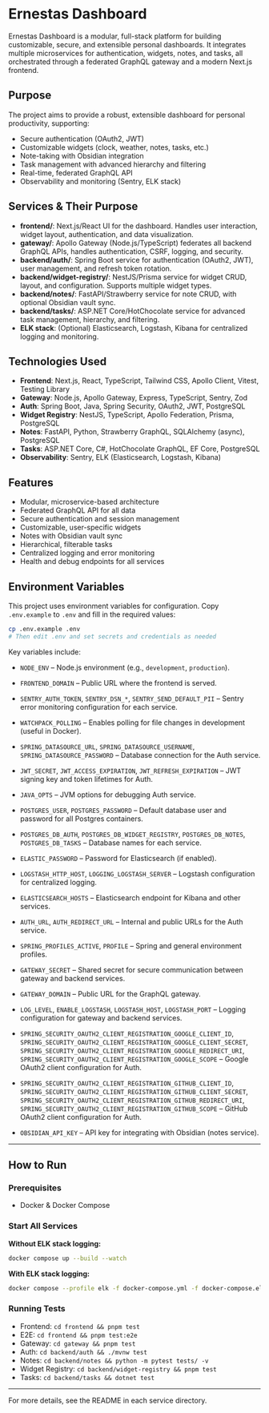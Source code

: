 # Ernestas Dashboard

Ernestas Dashboard is a modular, full-stack platform for building customizable, secure, and extensible personal dashboards. It integrates multiple microservices for authentication, widgets, notes, and tasks, all orchestrated through a federated GraphQL gateway and a modern Next.js frontend.

## Purpose

The project aims to provide a robust, extensible dashboard for personal productivity, supporting:

-   Secure authentication (OAuth2, JWT)
-   Customizable widgets (clock, weather, notes, tasks, etc.)
-   Note-taking with Obsidian integration
-   Task management with advanced hierarchy and filtering
-   Real-time, federated GraphQL API
-   Observability and monitoring (Sentry, ELK stack)

## Services & Their Purpose

-   **frontend/**: Next.js/React UI for the dashboard. Handles user interaction, widget layout, authentication, and data visualization.
-   **gateway/**: Apollo Gateway (Node.js/TypeScript) federates all backend GraphQL APIs, handles authentication, CSRF, logging, and security.
-   **backend/auth/**: Spring Boot service for authentication (OAuth2, JWT), user management, and refresh token rotation.
-   **backend/widget-registry/**: NestJS/Prisma service for widget CRUD, layout, and configuration. Supports multiple widget types.
-   **backend/notes/**: FastAPI/Strawberry service for note CRUD, with optional Obsidian vault sync.
-   **backend/tasks/**: ASP.NET Core/HotChocolate service for advanced task management, hierarchy, and filtering.
-   **ELK stack**: (Optional) Elasticsearch, Logstash, Kibana for centralized logging and monitoring.

## Technologies Used

-   **Frontend**: Next.js, React, TypeScript, Tailwind CSS, Apollo Client, Vitest, Testing Library
-   **Gateway**: Node.js, Apollo Gateway, Express, TypeScript, Sentry, Zod
-   **Auth**: Spring Boot, Java, Spring Security, OAuth2, JWT, PostgreSQL
-   **Widget Registry**: NestJS, TypeScript, Apollo Federation, Prisma, PostgreSQL
-   **Notes**: FastAPI, Python, Strawberry GraphQL, SQLAlchemy (async), PostgreSQL
-   **Tasks**: ASP.NET Core, C#, HotChocolate GraphQL, EF Core, PostgreSQL
-   **Observability**: Sentry, ELK (Elasticsearch, Logstash, Kibana)

## Features

-   Modular, microservice-based architecture
-   Federated GraphQL API for all data
-   Secure authentication and session management
-   Customizable, user-specific widgets
-   Notes with Obsidian vault sync
-   Hierarchical, filterable tasks
-   Centralized logging and error monitoring
-   Health and debug endpoints for all services

## Environment Variables

This project uses environment variables for configuration. Copy `.env.example` to `.env` and fill in the required values:

```sh
cp .env.example .env
# Then edit .env and set secrets and credentials as needed
```

Key variables include:

-   `NODE_ENV` – Node.js environment (e.g., `development`, `production`).
-   `FRONTEND_DOMAIN` – Public URL where the frontend is served.
-   `SENTRY_AUTH_TOKEN`, `SENTRY_DSN_*`, `SENTRY_SEND_DEFAULT_PII` – Sentry error monitoring configuration for each service.
-   `WATCHPACK_POLLING` – Enables polling for file changes in development (useful in Docker).

-   `SPRING_DATASOURCE_URL`, `SPRING_DATASOURCE_USERNAME`, `SPRING_DATASOURCE_PASSWORD` – Database connection for the Auth service.
-   `JWT_SECRET`, `JWT_ACCESS_EXPIRATION`, `JWT_REFRESH_EXPIRATION` – JWT signing key and token lifetimes for Auth.
-   `JAVA_OPTS` – JVM options for debugging Auth service.

-   `POSTGRES_USER`, `POSTGRES_PASSWORD` – Default database user and password for all Postgres containers.
-   `POSTGRES_DB_AUTH`, `POSTGRES_DB_WIDGET_REGISTRY`, `POSTGRES_DB_NOTES`, `POSTGRES_DB_TASKS` – Database names for each service.

-   `ELASTIC_PASSWORD` – Password for Elasticsearch (if enabled).
-   `LOGSTASH_HTTP_HOST`, `LOGGING_LOGSTASH_SERVER` – Logstash configuration for centralized logging.
-   `ELASTICSEARCH_HOSTS` – Elasticsearch endpoint for Kibana and other services.

-   `AUTH_URL`, `AUTH_REDIRECT_URL` – Internal and public URLs for the Auth service.
-   `SPRING_PROFILES_ACTIVE`, `PROFILE` – Spring and general environment profiles.
-   `GATEWAY_SECRET` – Shared secret for secure communication between gateway and backend services.
-   `GATEWAY_DOMAIN` – Public URL for the GraphQL gateway.
-   `LOG_LEVEL`, `ENABLE_LOGSTASH`, `LOGSTASH_HOST`, `LOGSTASH_PORT` – Logging configuration for gateway and backend services.

-   `SPRING_SECURITY_OAUTH2_CLIENT_REGISTRATION_GOOGLE_CLIENT_ID`, `SPRING_SECURITY_OAUTH2_CLIENT_REGISTRATION_GOOGLE_CLIENT_SECRET`, `SPRING_SECURITY_OAUTH2_CLIENT_REGISTRATION_GOOGLE_REDIRECT_URI`, `SPRING_SECURITY_OAUTH2_CLIENT_REGISTRATION_GOOGLE_SCOPE` – Google OAuth2 client configuration for Auth.
-   `SPRING_SECURITY_OAUTH2_CLIENT_REGISTRATION_GITHUB_CLIENT_ID`, `SPRING_SECURITY_OAUTH2_CLIENT_REGISTRATION_GITHUB_CLIENT_SECRET`, `SPRING_SECURITY_OAUTH2_CLIENT_REGISTRATION_GITHUB_REDIRECT_URI`, `SPRING_SECURITY_OAUTH2_CLIENT_REGISTRATION_GITHUB_SCOPE` – GitHub OAuth2 client configuration for Auth.

-   `OBSIDIAN_API_KEY` – API key for integrating with Obsidian (notes service).

---

## How to Run

### Prerequisites

-   Docker & Docker Compose

### Start All Services

**Without ELK stack logging:**

```sh
docker compose up --build --watch
```

**With ELK stack logging:**

```sh
docker compose --profile elk -f docker-compose.yml -f docker-compose.elk.yml up --build --watch
```

### Running Tests

-   Frontend: `cd frontend && pnpm test`
-   E2E: `cd frontend && pnpm test:e2e`
-   Gateway: `cd gateway && pnpm test`
-   Auth: `cd backend/auth && ./mvnw test`
-   Notes: `cd backend/notes && python -m pytest tests/ -v`
-   Widget Registry: `cd backend/widget-registry && pnpm test`
-   Tasks: `cd backend/tasks && dotnet test`

---

For more details, see the README in each service directory.
